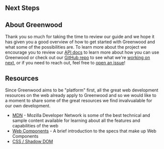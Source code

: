 ## Next Steps

## About Greenwood
Thank you so much for taking the time to review our guide and we hope it has given you a good overview of how to get started with Greenwood and what some of the possibilities are.  To learn more about the project we encourage you to review our [API docs](/docs/) to learn more about how you can use Greenwood or check out our [GitHub repo](https://github.com/ProjectEvergreen/greenwood) to see what we're [working on next](https://github.com/ProjectEvergreen/greenwood/projects), or if you need to reach out, feel free to [open an issue](https://github.com/ProjectEvergreen/greenwood/issues)!


## Resources
Since Greenwood aims to be "platform" first, all the great web development resources on the web already apply to Greenwood and so we would like to a moment to share some of the great resources we find invalvualable for our own development.
- [MDN](https://developer.mozilla.org/) - Mozilla Developer Network is some of the best technical and sample content available for learning about all the features and capabilities of the web
- [Web Components](https://www.webcomponents.org/introduction) - A brief introduction to the specs that make up Web Components
- [CSS / Shadow DOM](https://developers.google.com/web/fundamentals/web-components/shadowdom)